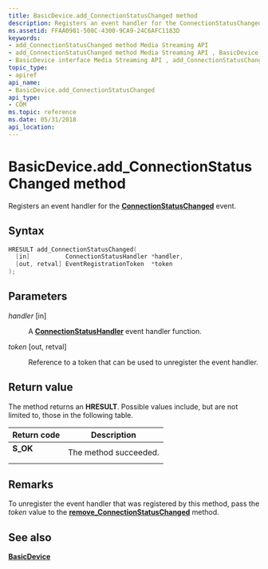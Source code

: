 ```yaml
---
title: BasicDevice.add_ConnectionStatusChanged method
description: Registers an event handler for the ConnectionStatusChanged event.
ms.assetid: FFAA0981-508C-4300-9CA9-24C6AFC1183D
keywords:
- add_ConnectionStatusChanged method Media Streaming API
- add_ConnectionStatusChanged method Media Streaming API , BasicDevice interface
- BasicDevice interface Media Streaming API , add_ConnectionStatusChanged method
topic_type:
- apiref
api_name:
- BasicDevice.add_ConnectionStatusChanged
api_type:
- COM
ms.topic: reference
ms.date: 05/31/2018
api_location: 
---
```


# BasicDevice.add\_ConnectionStatusChanged method

Registers an event handler for the [**ConnectionStatusChanged**](connectionstatuschanged.md) event.

## Syntax


```C++
HRESULT add_ConnectionStatusChanged(
  [in]          ConnectionStatusHandler *handler,
  [out, retval] EventRegistrationToken  *token
);
```



## Parameters

<dl> <dt>

*handler* \[in\]
</dt> <dd>

A [**ConnectionStatusHandler**](/previous-versions/windows/desktop/legacy/hh828836(v=vs.85)) event handler function.

</dd> <dt>

*token* \[out, retval\]
</dt> <dd>

Reference to a token that can be used to unregister the event handler.

</dd> </dl>

## Return value

The method returns an **HRESULT**. Possible values include, but are not limited to, those in the following table.



| Return code                                                                          | Description                      |
|--------------------------------------------------------------------------------------|----------------------------------|
| <dl> <dt>**S\_OK**</dt> </dl> | The method succeeded.<br/> |



 

## Remarks

To unregister the event handler that was registered by this method, pass the *token* value to the [**remove\_ConnectionStatusChanged**](basicdevice-remove-connectionstatuschanged.md) method.

## See also

<dl> <dt>

[**BasicDevice**](/previous-versions/windows/desktop/legacy/hh828813(v=vs.85))
</dt> </dl>

 

